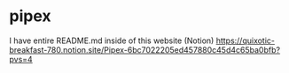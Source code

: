 # pipex

I have entire README.md inside of this website (Notion)
https://quixotic-breakfast-780.notion.site/Pipex-6bc7022205ed457880c45d4c65ba0bfb?pvs=4
